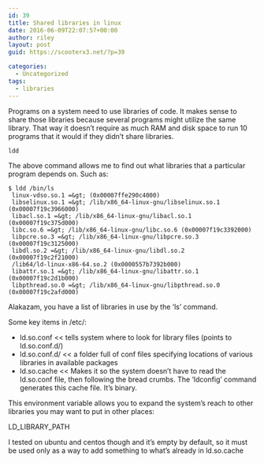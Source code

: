 ```yaml
---
id: 39
title: Shared libraries in linux
date: 2016-06-09T22:07:57+00:00
author: riley
layout: post
guid: https://scooterx3.net/?p=39

categories:
  - Uncategorized
tags:
  - libraries
---
```

Programs on a system need to use libraries of code. It makes sense to share those libraries because several programs might utilize the same library. That way it doesn&#8217;t require as much RAM and disk space to run 10 programs that it would if they didn&#8217;t share libraries.

~~~
ldd
~~~

The above command allows me to find out what libraries that a particular program depends on. Such as:

~~~
$ ldd /bin/ls
 linux-vdso.so.1 =&gt; (0x00007ffe290c4000)
 libselinux.so.1 =&gt; /lib/x86_64-linux-gnu/libselinux.so.1 (0x00007f19c3966000)
 libacl.so.1 =&gt; /lib/x86_64-linux-gnu/libacl.so.1 (0x00007f19c375d000)
 libc.so.6 =&gt; /lib/x86_64-linux-gnu/libc.so.6 (0x00007f19c3392000)
 libpcre.so.3 =&gt; /lib/x86_64-linux-gnu/libpcre.so.3 (0x00007f19c3125000)
 libdl.so.2 =&gt; /lib/x86_64-linux-gnu/libdl.so.2 (0x00007f19c2f21000)
 /lib64/ld-linux-x86-64.so.2 (0x0000557b7392b000)
 libattr.so.1 =&gt; /lib/x86_64-linux-gnu/libattr.so.1 (0x00007f19c2d1b000)
 libpthread.so.0 =&gt; /lib/x86_64-linux-gnu/libpthread.so.0 (0x00007f19c2afd000)
~~~

Alakazam, you have a list of libraries in use by the &#8216;ls&#8217; command.

Some key items in /etc/:

  * ld.so.conf << tells system where to look for library files (points to ld.so.conf.d/)
  * ld.so.conf.d/ << a folder full of conf files specifying locations of various libraries in available packages
  * ld.so.cache << Makes it so the system doesn&#8217;t have to read the ld.so.conf file, then following the bread crumbs. The &#8216;ldconfig&#8217; command generates this cache file. It&#8217;s binary.

This environment variable allows you to expand the system&#8217;s reach to other libraries you may want to put in other places:

LD\_LIBRARY\_PATH

I tested on ubuntu and centos though and it&#8217;s empty by default, so it must be used only as a way to add something to what&#8217;s already in ld.so.cache